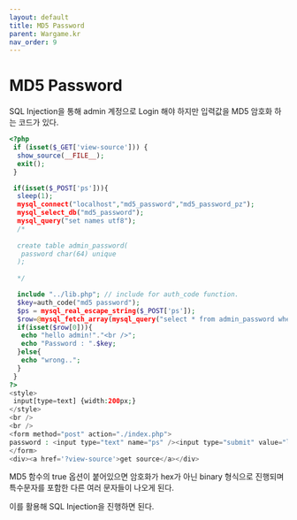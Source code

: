 ```yaml
---
layout: default
title: MD5 Password
parent: Wargame.kr
nav_order: 9
---
```


# MD5 Password

SQL Injection을 통해 admin 계정으로  Login 해야 하지만 입력값을 MD5 암호화 하는 코드가 있다.

```php
<?php
 if (isset($_GET['view-source'])) {
  show_source(__FILE__);
  exit();
 }

 if(isset($_POST['ps'])){
  sleep(1);
  mysql_connect("localhost","md5_password","md5_password_pz");
  mysql_select_db("md5_password");
  mysql_query("set names utf8");
  /*
  
  create table admin_password(
   password char(64) unique
  );
  
  */

  include "../lib.php"; // include for auth_code function.
  $key=auth_code("md5 password");
  $ps = mysql_real_escape_string($_POST['ps']);
  $row=@mysql_fetch_array(mysql_query("select * from admin_password where password='".md5($ps,true)."'"));
  if(isset($row[0])){
   echo "hello admin!"."<br />";
   echo "Password : ".$key;
  }else{
   echo "wrong..";
  }
 }
?>
<style>
 input[type=text] {width:200px;}
</style>
<br />
<br />
<form method="post" action="./index.php">
password : <input type="text" name="ps" /><input type="submit" value="login" />
</form>
<div><a href='?view-source'>get source</a></div>
```

MD5 함수의 true 옵션이 붙어있으면 암호화가 hex가 아닌 binary 형식으로 진행되며 특수문자를 포함한 다른 여러 문자들이 나오게 된다.

이를 활용해 SQL Injection을 진행하면 된다.